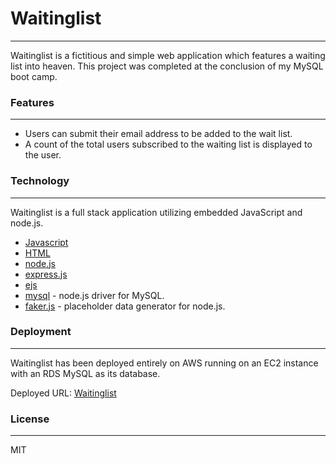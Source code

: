 # Waitinglist
---
Waitinglist is a fictitious and simple web application which features a waiting list into heaven.
This project was completed at the conclusion of my MySQL boot camp.

### Features
---
  - Users can submit their email address to be added to the wait list.
  - A count of the total users subscribed to the waiting list is displayed to the user.

### Technology
---
Waitinglist is a full stack application utilizing embedded JavaScript and node.js.

* [Javascript](https://developer.mozilla.org/en-US/docs/Web/JavaScript)
* [HTML](https://developer.mozilla.org/en-US/docs/Web/HTML)
* [node.js](https://nodejs.org/en/)
* [express.js](https://expressjs.com/)
* [ejs](https://github.com/tj/ejs)
* [mysql](https://www.npmjs.com/package/mysql) - node.js driver for MySQL.
* [faker.js](https://github.com/marak/Faker.js/) - placeholder data generator for node.js.

### Deployment
---
Waitinglist has been deployed entirely on AWS running on an EC2 instance with an RDS MySQL as its database.

Deployed URL: [Waitinglist](http://ec2-13-211-29-211.ap-southeast-2.compute.amazonaws.com:3000/)

### License
---
MIT
